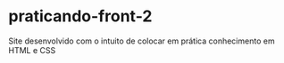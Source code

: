 # praticando-front-2
Site desenvolvido com o intuito de colocar em prática conhecimento em HTML e CSS
